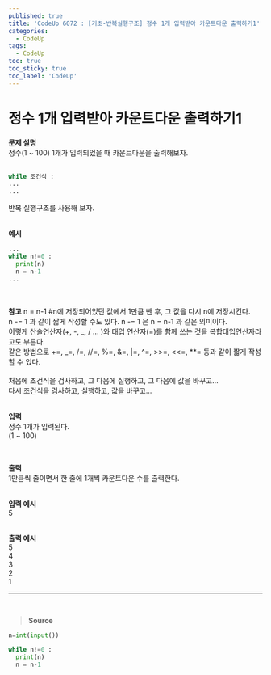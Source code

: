 ```yaml
---
published: true
title: 'CodeUp 6072 : [기초-반복실행구조] 정수 1개 입력받아 카운트다운 출력하기1'
categories:
  - CodeUp
tags:
  - CodeUp
toc: true
toc_sticky: true
toc_label: 'CodeUp'
---
```


# 정수 1개 입력받아 카운트다운 출력하기1

**문제 설명**  
정수(1 ~ 100) 1개가 입력되었을 때 카운트다운을 출력해보자.  
<br>

```python
while 조건식 :
...
...
```

반복 실행구조를 사용해 보자.  
<br>

**예시**

```python
...
while n!=0 :
  print(n)
  n = n-1
...
```

<br>

**참고**
n = n-1 #n에 저장되어있던 값에서 1만큼 뺀 후, 그 값을 다시 n에 저장시킨다.  
n -= 1 과 같이 짧게 작성할 수도 있다. n -= 1 은 n = n-1 과 같은 의미이다.  
이렇게 산술연산자(+, -, _, / ... )와 대입 연산자(=)를 함께 쓰는 것을 복합대입연산자라고도 부른다.  
같은 방법으로 +=, _=, /=, //=, %=, &=, |=, ^=, >>=, <<=, \*\*= 등과 같이 짧게 작성할 수 있다.  
<br>
처음에 조건식을 검사하고, 그 다음에 실행하고, 그 다음에 값을 바꾸고...  
다시 조건식을 검사하고, 실행하고, 값을 바꾸고...  
<br>

**입력**  
정수 1개가 입력된다.  
(1 ~ 100)

<br>

**출력**  
1만큼씩 줄이면서 한 줄에 1개씩 카운트다운 수를 출력한다.  
<br>

**입력 예시**  
5  
<br>

**출력 예시**  
5  
4  
3  
2  
1

---

<br>

> **Source**

```python
n=int(input())

while n!=0 :
  print(n)
  n = n-1
```
